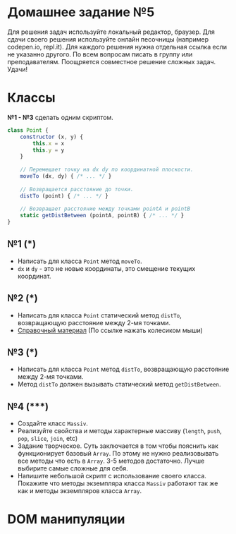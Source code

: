 # Домашнее задание №5

Для решения задач используйте локальный редактор, браузер. Для сдачи своего решения используйте онлайн песочницы (например codepen.io, repl.it). Для каждого решения нужна отдельная ссылка если не указанно другого. По всем вопросам писать в группу или преподавателям. Поощряется совместное решение сложных задач. Удачи!

# Классы

__№1 - №3__ сделать одним скриптом.

```javascript
class Point {
    constructor (x, y) {
        this.x = x
        this.y = y
    }
    
    // Перемещает точку на dx dy по координатной плоскости.
    moveTo (dx, dy) { /* ... */ }
    
    // Возвращается расстояние до точки.
    distTo (point) { /* ... */ }
    
    // Возвращает расстояние между точками pointA и pointB
    static getDistBetween (pointA, pointB) { /* ... */ }
}
```

## №1 (*)

  - Написать для класса `Point` метод `moveTo`.
  - `dx` и `dy` - это не новые координаты, это смещение текущих координат.

## №2 (*)

  - Написать для класса `Point` статический метод `distTo`, возвращающую расстояние между 2-мя точками.
  - [Справочный материал](https://0oq.ru/reshebnik-onlajn/ru.onlinemschool.com/math/library/analytic_geometry/point_point_length/default.htm) (По ссылке нажать колесиком мыши)

## №3 (*)

  - Написать для класса `Point` метод `distTo`, возвращающую расстояние между 2-мя точками.
  - Метод `distTo` должен вызывать статический метод `getDistBetween`.

## №4 (***)

  - Создайте класс `Massiv`.
  - Реализуйте свойства и методы характерные массиву (`length`, `push`, `pop`, `slice`, `join`, etc)
  - Задание творческое. Суть заключается в том чтобы пояснить как функционирует базовый `Array`. По этому не нужно реализовывать все методы что есть в `Array`. 3-5 методов достаточно. Лучше выбирите самые сложные для себя.
  - Напишите небольшой скрипт с использование своего класса. Покажите что методы экземпляра класса `Massiv` работают так же как и методы экземпляров класса `Array`.

# DOM манипуляции

```html

```